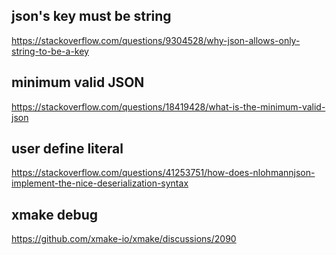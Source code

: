 ## json's key must be string

https://stackoverflow.com/questions/9304528/why-json-allows-only-string-to-be-a-key

## minimum valid JSON

https://stackoverflow.com/questions/18419428/what-is-the-minimum-valid-json


## user define literal

https://stackoverflow.com/questions/41253751/how-does-nlohmannjson-implement-the-nice-deserialization-syntax

## xmake debug

https://github.com/xmake-io/xmake/discussions/2090